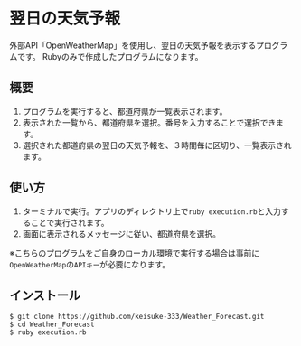 # 翌日の天気予報
外部API「OpenWeatherMap」を使用し、翌日の天気予報を表示するプログラムです。
Rubyのみで作成したプログラムになります。

## 概要
1. プログラムを実行すると、都道府県が一覧表示されます。
1. 表示された一覧から、都道府県を選択。番号を入力することで選択できます。
1. 選択された都道府県の翌日の天気予報を、３時間毎に区切り、一覧表示されます。

## 使い方
1. ターミナルで実行。アプリのディレクトリ上で`ruby execution.rb`と入力することで実行されます。
1. 画面に表示されるメッセージに従い、都道府県を選択。<br>

※こちらのプログラムをご自身のローカル環境で実行する場合は事前に`OpenWeatherMap`の`APIキー`が必要になります。

## インストール
```
$ git clone https://github.com/keisuke-333/Weather_Forecast.git
$ cd Weather_Forecast
$ ruby execution.rb
```

